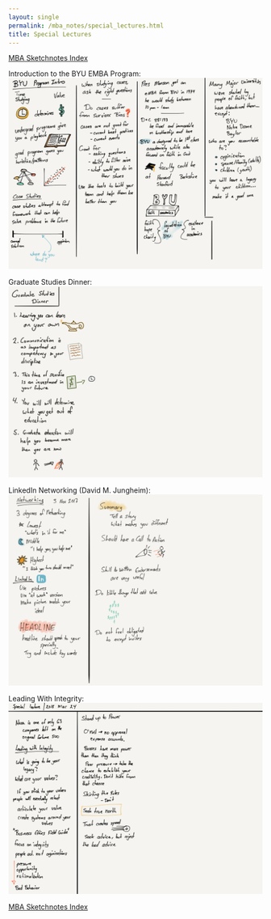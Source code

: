 ```yaml
---
layout: single
permalink: /mba_notes/special_lectures.html
title: Special Lectures
---
```

[MBA Sketchnotes Index][index]

Introduction to the BYU EMBA Program:
[![note 1][note_1]][note_1]

Graduate Studies Dinner:
[![note 2][note_2]][note_2]

LinkedIn Networking (David M. Jungheim):
[![note 3][note_3]][note_3]

Leading With Integrity:
[![note 4][note_4]][note_4]

[MBA Sketchnotes Index][index]

[index]: /mba_notes/
[note_1]: /images/mba_sketchnotes/special_lectures/note_1.png
[note_2]: /images/mba_sketchnotes/special_lectures/note_2.png
[note_3]: /images/mba_sketchnotes/special_lectures/note_3.png
[note_4]: /images/mba_sketchnotes/special_lectures/note_4.png
